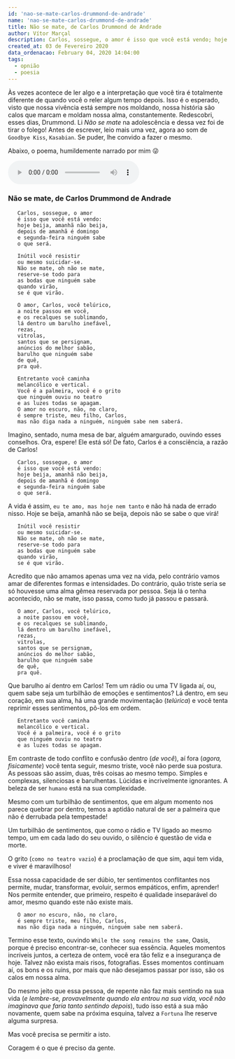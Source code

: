 ```yaml
---
id: 'nao-se-mate-carlos-drummond-de-andrade'
name: 'nao-se-mate-carlos-drummond-de-andrade'
title: Não se mate, de Carlos Drummond de Andrade
author: Vítor Marçal
description: Carlos, sossegue, o amor é isso que você está vendo; hoje beija, amanhã não beija, depois de amanhã é domingo e segunda-feira ninguém sabe o que será.
created_at: 03 de Fevereiro 2020
data_ordenacao: February 04, 2020 14:04:00
tags:
  - opnião
  - poesia
---
```

Às vezes acontece de ler algo e a interpretação que você tira é totalmente diferente de quando você o reler algum tempo depois.
Isso é o esperado, visto que nossa vivência está sempre nos moldando, nossa história são calos que marcam e moldam nossa alma, constantemente.
Redescobri, esses dias, Drummond. Li *Não se mate* na adolescência e dessa vez foi de tirar o folego! Antes de escrever, leio mais uma vez, agora ao som de `Goodbye Kiss`, `Kasabian`. Se puder, lhe convido a fazer o mesmo.

Abaixo, o poema, humildemente narrado por mim  &#128540;

<audio controls>
  <source src="/audios/nao-se-mate-drummond.aac" type="audio/mpeg">
Seu navegador não suporta o elemento de áudio.
</audio>

### Não se mate, de Carlos Drummond de Andrade
```
   Carlos, sossegue, o amor 
   é isso que você está vendo:
   hoje beija, amanhã não beija, 
   depois de amanhã é domingo 
   e segunda-feira ninguém sabe 
   o que será.
   
   Inútil você resistir
   ou mesmo suicidar-se.
   Não se mate, oh não se mate,
   reserve-se todo para 
   as bodas que ninguém sabe 
   quando virão, 
   se é que virão.
   
   O amor, Carlos, você telúrico,
   a noite passou em você, 
   e os recalques se sublimando,
   lá dentro um barulho inefável,
   rezas, 
   vitrolas,
   santos que se persignam, 
   anúncios do melhor sabão, 
   barulho que ninguém sabe
   de quê, 
   pra quê.
   
   Entretanto você caminha
   melancólico e vertical.
   Você é a palmeira, você é o grito 
   que ninguém ouviu no teatro
   e as luzes todas se apagam. 
   O amor no escuro, não, no claro,
   é sempre triste, meu filho, Carlos, 
   mas não diga nada a ninguém, ninguém sabe nem saberá.
```

Imagino, sentado, numa mesa de bar, alguém amargurado, ouvindo esses conselhos.
Ora, espere! Ele está só! De fato, Carlos é a consciência, a razão de Carlos!

````
   Carlos, sossegue, o amor 
   é isso que você está vendo:
   hoje beija, amanhã não beija, 
   depois de amanhã é domingo 
   e segunda-feira ninguém sabe 
   o que será.
````

A vida é assim, `eu te amo, mas hoje nem tanto` e não há nada de errado nisso.
Hoje se beija, amanhã não se beija, depois não se sabe o que virá!

```
   Inútil você resistir
   ou mesmo suicidar-se.
   Não se mate, oh não se mate,
   reserve-se todo para 
   as bodas que ninguém sabe 
   quando virão, 
   se é que virão.
```

Acredito que não amamos apenas uma vez na vida, pelo contrário vamos amar de diferentes formas e intensidades. Do contrário,
quão triste seria se só houvesse uma alma gêmea reservada por pessoa. Seja lá o tenha acontecido, não se mate, isso passa,
como tudo já passou e passará.

```
   O amor, Carlos, você telúrico,
   a noite passou em você, 
   e os recalques se sublimando,
   lá dentro um barulho inefável,
   rezas, 
   vitrolas,
   santos que se persignam, 
   anúncios do melhor sabão, 
   barulho que ninguém sabe
   de quê, 
   pra quê.
```

Que barulho aí dentro em Carlos! Tem um rádio ou uma TV ligada aí, ou, quem sabe seja um turbilhão de emoções e sentimentos?
Lá dentro, em seu coração, em sua alma, há uma grande movimentação (*telúrica*) e você tenta reprimir esses sentimentos, pô-los em ordem.

```
   Entretanto você caminha
   melancólico e vertical.
   Você é a palmeira, você é o grito 
   que ninguém ouviu no teatro
   e as luzes todas se apagam. 
```

Em contraste de todo conflito e confusão dentro (*de você*), aí fora (*agora, fisicamente*) você tenta seguir, mesmo triste, você não perde sua postura.
As pessoas são assim, duas, três coisas ao mesmo tempo. Simples e complexas, silenciosas e barulhentas. Lúcidas e incrivelmente ignorantes. A beleza de ser `humano` está na sua complexidade.

Mesmo com um turbilhão de sentimentos, que em algum momento nos parece quebrar por dentro, temos a aptidão natural de ser a palmeira que não é derrubada pela tempestade!

Um turbilhão de sentimentos, que como o rádio e TV ligado ao mesmo tempo, um em cada lado do seu ouvido, o silêncio é questão de vida e morte.

O grito (`como no teatro vazio`) é a proclamação de que sim, aqui tem vida, e viver é maravilhoso!

Essa nossa capacidade de ser dúbio, ter sentimentos conflitantes nos permite, mudar, transformar, evoluir, sermos empáticos, enfim, aprender! Nos permite entender, que primeiro,
respeito é qualidade inseparável do amor, mesmo quando este não existe mais.

```
   O amor no escuro, não, no claro,
   é sempre triste, meu filho, Carlos, 
   mas não diga nada a ninguém, ninguém sabe nem saberá.
```
Termino esse texto, ouvindo `While the song remains the same`, Oasis, porque é preciso encontrar-se, conhecer sua essência.
Aqueles momentos incríveis juntos, a certeza de ontem, você era tão feliz e a insegurança de hoje. Talvez não exista mais risos, fotografias.
Esses momentos continuam aí, os bons e os ruins, por mais que não desejamos passar por isso,
são os calos em nossa alma.

Do mesmo jeito que essa pessoa, de repente não faz mais sentindo na sua vida (*e lembre-se, provavelmente quando ela entrou na sua vida, você não imaginava que faria tanto sentindo depois*),
tudo isso está a sua mão novamente, quem sabe na próxima esquina, talvez  a `Fortuna` lhe reserve alguma surpresa. 

Mas você precisa se permitir a isto. 

Coragem é o que é preciso da gente.

